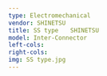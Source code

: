 ```yaml
---
type: Electromechanical
vendor: SHINETSU
title: SS type　　SHINETSU
model: Inter-Connector
left-cols:
right-cols: 
img: SS type.jpg
---
```

